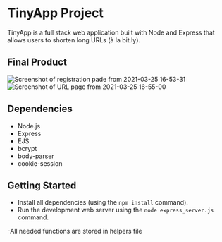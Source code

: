 # TinyApp Project

TinyApp is a full stack web application built with Node and Express that allows users to shorten long URLs (à la bit.ly).

## Final Product



![Screenshot of registration pade from 2021-03-25 16-53-31](https://user-images.githubusercontent.com/76413127/112558541-3dff2000-8d8c-11eb-8a45-7ff0c776cca8.png)
![Screenshot of URL page from 2021-03-25 16-55-00](user-images.githubusercontent.com/76413127/112558541-3dff2000-8d8c-11eb-8a45-7ff0c776cca8.png)

## Dependencies

- Node.js
- Express
- EJS
- bcrypt
- body-parser
- cookie-session

## Getting Started

- Install all dependencies (using the `npm install` command).
- Run the development web server using the `node express_server.js` command.

-All needed functions are stored in helpers file
